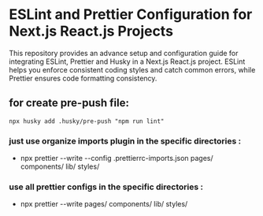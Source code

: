 # ESLint and Prettier Configuration for Next.js React.js Projects

This repository provides an advance setup and configuration guide for integrating ESLint, Prettier and Husky in a Next.js React.js project. ESLint helps you enforce consistent coding styles and catch common errors, while Prettier ensures code formatting consistency.

## for create pre-push file:
```
npx husky add .husky/pre-push "npm run lint"
```

### just use organize imports plugin in the specific directories : 
  - npx prettier --write --config .prettierrc-imports.json pages/ components/ lib/ styles/
### use all prettier configs in the specific directories : 
  - npx prettier --write pages/ components/ lib/ styles/
